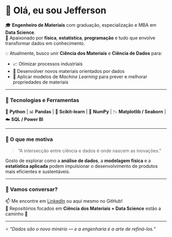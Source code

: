 # 👋 Olá, eu sou Jefferson

🎓 **Engenheiro de Materiais** com graduação, especialização e MBA em **Data Science**.  
🔬 Apaixonado por **física**, **estatística**, **programação** e tudo que envolve transformar dados em conhecimento.

💡 Atualmente, busco unir **Ciência dos Materiais** e **Ciência de Dados** para:
- 📈 Otimizar processos industriais  
- 🧪 Desenvolver novos materiais orientados por dados  
- 🤖 Aplicar modelos de *Machine Learning* para prever e melhorar propriedades de materiais  

---

### 🧰 Tecnologias e Ferramentas
🐍 **Python** | 📊 **Pandas** | 🤖 **Scikit-learn** | 🔢 **NumPy** | 📉 **Matplotlib / Seaborn** | ☁️ **SQL / Power BI**

---

### 🌱 O que me motiva
> “A intersecção entre ciência e dados é onde nascem as inovações.”

Gosto de explorar como a **análise de dados**, a **modelagem física** e a **estatística aplicada** podem impulsionar o desenvolvimento de produtos mais eficientes e sustentáveis.

---

### 💬 Vamos conversar?
📫 Me encontre em [LinkedIn](https://www.linkedin.com/in/jefferson-silva-pereira-dos-santos-7aa790166/) ou aqui mesmo no GitHub!  
📁 Repositórios focados em **Ciência dos Materiais + Data Science** estão a caminho 🚀

---

⭐ *“Dados são o novo minério — e a engenharia é a arte de refiná-los.”*

